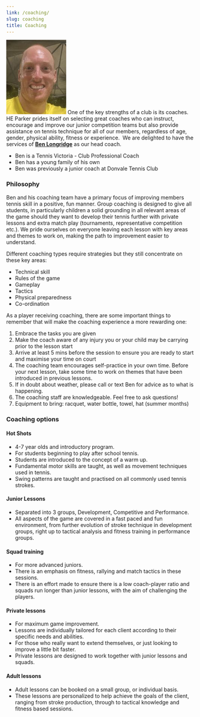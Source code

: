 ```yaml
---
link: /coaching/
slug: coaching
title: Coaching
---
```


![image alt <](/media/BenLongridge.jpg) One of the key strengths of a club is its coaches.  HE Parker prides itself on selecting great coaches who can instruct, encourage and improve our junior competition teams but also provide assistance on tennis technique for all of our members, regardless of age, gender, physical ability, fitness or experience.  We are delighted to have the services of [**Ben Longridge**](https://www.advantedgetennisacademy.com.au) as our head coach.

  * Ben is a Tennis Victoria - Club Professional Coach
  * Ben has a young family of his own
  * Ben was previously a junior coach at Donvale Tennis Club

### Philosophy

Ben and his coaching team have a primary focus of improving members tennis skill in a positive, fun manner. Group coaching is designed to give all students, in particularly children a solid grounding in all relevant areas of the game should they want to develop their tennis further with private lessons and extra match play (tournaments, representative competition etc.). We pride ourselves on everyone leaving each lesson with key areas and themes to work on, making the path to improvement easier to understand.

Different coaching types require strategies but they still concentrate on these key areas:

  * Technical skill
  * Rules of the game
  * Gameplay
  * Tactics
  * Physical preparedness
  * Co-ordination

As a player receiving coaching, there are some important things to remember that will make the coaching experience a more rewarding one:

  1. Embrace the tasks you are given
  2. Make the coach aware of any injury you or your child may be carrying prior to the lesson start
  3. Arrive at least 5 mins before the session to ensure you are ready to start and maximise your time on court
  4. The coaching team encourages self-practice in your own time. Before your next lesson, take some time to work on themes that have been introduced in previous lessons.
  5. If in doubt about weather, please call or text Ben for advice as to what is happening.
  6. The coaching staff are knowledgeable. Feel free to ask questions!
  7. Equipment to bring: racquet, water bottle, towel, hat (summer months)

### Coaching options

#### Hot Shots

  * 4-7 year olds and introductory program.
  * For students beginning to play after school tennis.
  * Students are introduced to the concept of a warm up.
  * Fundamental motor skills are taught, as well as movement techniques used in tennis.
  * Swing patterns are taught and practised on all commonly used tennis strokes.

#### Junior Lessons

  * Separated into 3 groups, Development, Competitive and Performance.
  * All aspects of the game are covered in a fast paced and fun environment, from further evolution of stroke technique in development groups, right up to tactical analysis and fitness training in performance groups.

#### Squad training

  * For more advanced juniors.
  * There is an emphasis on fitness, rallying and match tactics in these sessions.
  * There is an effort made to ensure there is a low coach-player ratio and squads run longer than junior lessons, with the aim of challenging the players.

#### Private lessons

  * For maximum game improvement.
  * Lessons are individually tailored for each client according to their specific needs and abilities.
  * For those who really want to extend themselves, or just looking to improve a little bit faster.
  * Private lessons are designed to work together with junior lessons and squads.

#### Adult lessons

  * Adult lessons can be booked on a small group, or individual basis.
  * These lessons are personalized to help achieve the goals of the client, ranging from stroke production, through to tactical knowledge and fitness based sessions.
